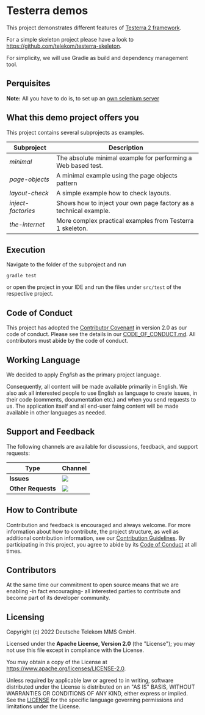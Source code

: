 # Testerra demos

This project demonstrates different features of [Testerra 2 framework]([https://github.com/telekom/testerra]).

For a simple skeleton project please have a look to https://github.com/telekom/testerra-skeleton.

For simplicity, we will use Gradle as build and dependency management tool. 

## Perquisites

**Note:** All you have to do is, to set up an [own selenium server](http://docs.testerra.io/testerra/2-latest/index.html#_setup_selenium)

## What this demo project offers you

This project contains several subprojects as examples.

| Subproject         | Description                                                       |
|--------------------|-------------------------------------------------------------------|
| *minimal*          | The absolute minimal example for performing a Web based test.     |
| *page-objects*     | A minimal example using the page objects pattern                  |
| *layout-check*     | A simple example how to check layouts.                            |
| *inject-factories* | Shows how to inject your own page factory as a technical example. |
| *the-internet*     | More complex practical examples from Testerra 1 skeleton.         |

## Execution

Navigate to the folder of the subproject and run

````shell
gradle test
````
or open the project in your IDE and run the files under `src/test` of the respective project.

## Code of Conduct

This project has adopted the [Contributor Covenant](https://www.contributor-covenant.org/) in version 2.0 as our code of conduct. Please see the details in our [CODE_OF_CONDUCT.md](CODE_OF_CONDUCT.md). All contributors must abide by the code of conduct.

## Working Language

We decided to apply _English_ as the primary project language.

Consequently, all content will be made available primarily in English. We also ask all interested people to use English as language to create issues, in their code (comments, documentation etc.) and when you send requests to us. The application itself and all end-user faing content will be made available in other languages as needed.

## Support and Feedback
The following channels are available for discussions, feedback, and support requests:

| Type                     | Channel                                                |
| ------------------------ | ------------------------------------------------------ |
| **Issues**   | <a href="https://github.com/telekom/testerra-skeleton/issues/new/choose" title="Issues"><img src="https://img.shields.io/github/issues/telekom/testerra-skeleton?style=flat"></a> |
| **Other Requests**    | <a href="mailto:testerra@t-systems-mms.com" title="Email us"><img src="https://img.shields.io/badge/email-CWA%20team-green?logo=mail.ru&style=flat-square&logoColor=white"></a>   |

## How to Contribute

Contribution and feedback is encouraged and always welcome. For more information about how to contribute, the project structure, as well as additional contribution information, see our [Contribution Guidelines](./CONTRIBUTING.md). By participating in this project, you agree to abide by its [Code of Conduct](./CODE_OF_CONDUCT.md) at all times.

## Contributors

At the same time our commitment to open source means that we are enabling -in fact encouraging- all interested parties to contribute and become part of its developer community.

## Licensing

Copyright (c) 2022 Deutsche Telekom MMS GmbH.

Licensed under the **Apache License, Version 2.0** (the "License"); you may not use this file except in compliance with the License.

You may obtain a copy of the License at https://www.apache.org/licenses/LICENSE-2.0.

Unless required by applicable law or agreed to in writing, software distributed under the License is distributed on an "AS IS" BASIS, WITHOUT WARRANTIES OR CONDITIONS OF ANY KIND, either express or implied. See the [LICENSE](./LICENSE) for the specific language governing permissions and limitations under the License.
